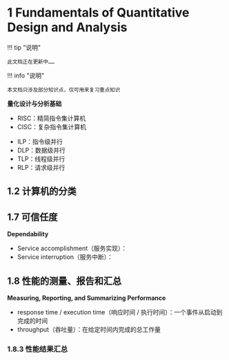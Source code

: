 # 1 Fundamentals of Quantitative Design and Analysis

!!! tip "说明"

    此文档正在更新中……

!!! info "说明"

    本文档只涉及部分知识点，仅可用来复习重点知识

**量化设计与分析基础**

<div>
<ul>
<li>RISC：精简指令集计算机</li>
<li>CISC：复杂指令集计算机</li>
</ul>
</div>

<div>
<ul>
<li>ILP：指令级并行</li>
<li>DLP：数据级并行</li>
<li>TLP：线程级并行</li>
<li>RLP：请求级并行</li>
</ul>
</div>

## 1.2 计算机的分类

## 1.7 可信任度

**Dependability**

- Service accomplishment（服务实现）：
- Service interruption（服务中断）：

## 1.8 性能的测量、报告和汇总

**Measuring, Reporting, and Summarizing Performance**

- response time / execution time（响应时间 / 执行时间）：一个事件从启动到完成的时间
- throughput（吞吐量）：在给定时间内完成的总工作量

### 1.8.3 性能结果汇总

